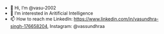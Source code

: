 - 👋 Hi, I’m @vasu-2002
- 👀 I’m interested in Aritificial Intelligence 
- 📫 How to reach me LinkedIn: https://www.linkedin.com/in/vasundhra-singh-176658204, Instagram: @vassundhraa
